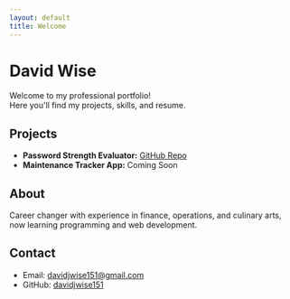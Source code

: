 ```yaml
---
layout: default
title: Welcome
---
```


# David Wise

Welcome to my professional portfolio!  
Here you'll find my projects, skills, and resume.

## Projects

- **Password Strength Evaluator:** [GitHub Repo](https://github.com/davidjwise151/password_evaluator)
- **Maintenance Tracker App:** Coming Soon

## About

Career changer with experience in finance, operations, and culinary arts, now learning programming and web development.

## Contact

- Email: davidjwise151@gmail.com
- GitHub: [davidjwise151](https://github.com/davidjwise151)
